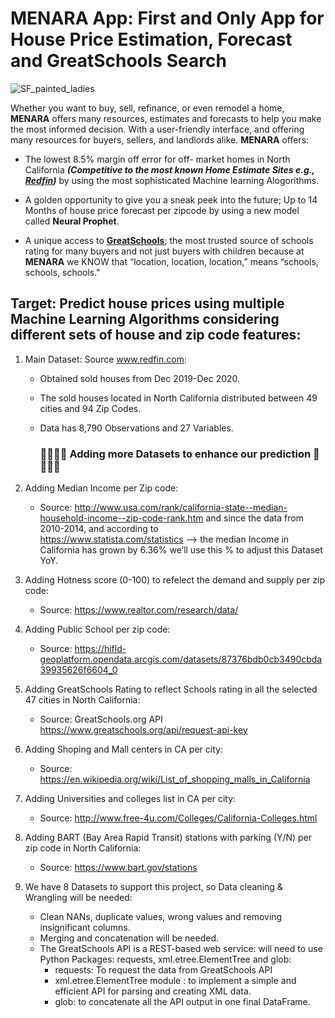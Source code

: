 # MENARA App: First and Only App for House Price Estimation, Forecast and GreatSchools Search

![SF_painted_ladies](https://user-images.githubusercontent.com/67468718/103456623-c483f400-4cac-11eb-8cdb-d508d23d80ba.jpg)

Whether you want to buy, sell, refinance, or even remodel a home, **MENARA** offers many resources, estimates and forecasts to help you make the most informed decision. 
With a user-friendly interface, and offering many resources for buyers, sellers, and landlords alike. **MENARA** offers:

  * The lowest 8.5% margin off error for off- market homes in North California ***(Competitive to the most known Home Estimate Sites e.g., [Redfin](https://www.redfin.com/redfin-estimate))*** by using the most sophisticated Machine learning Alogorithms.

  * A golden opportunity to give you a sneak peek into the future; Up to 14 Months of house price forecast per zipcode 
    by using a new model called **Neural Prophet**.
    
  * A unique access to **[GreatSchools](https://www.greatschools.org/)**; the most trusted source of schools rating for many buyers and not just buyers with children because at **MENARA**  we KNOW that “location, location, location,” means “schools, schools, schools."
 
## Target: Predict house prices using multiple Machine Learning Algorithms considering different sets of house and zip code features:

1. Main Dataset: Source www.redfin.com:
    * Obtained sold houses from Dec 2019-Dec 2020.
    * The sold houses located in North California distributed between 49 cities and 94 Zip Codes.
    * Data has 8,790 Observations and 27 Variables.

         ### 🌟🌟🌟🌟 Adding more Datasets to enhance our prediction 🌟🌟🌟🌟

2. Adding Median Income per Zip code:
    * Source: http://www.usa.com/rank/california-state--median-household-income--zip-code-rank.htm and since the data from 2010-2014, and according to              
      https://www.statista.com/statistics --> the median Income in California has grown by 6.36% we’ll use this % to adjust this Dataset YoY.
      
3. Adding Hotness score (0-100) to refelect the demand and supply per zip code:
    * Source: https://www.realtor.com/research/data/
      
4. Adding Public School per zip code:
    * Source: https://hifld-geoplatform.opendata.arcgis.com/datasets/87376bdb0cb3490cbda39935626f6604_0
    
5. Adding GreatSchools Rating to reflect Schools rating in all the selected 47 cities in North California:
    * Source: GreatSchools.org API https://www.greatschools.org/api/request-api-key

6. Adding Shoping and Mall centers in CA per city:
    * Source: https://en.wikipedia.org/wiki/List_of_shopping_malls_in_California
    
7. Adding Universities and colleges list in CA per city:
    * Source: http://www.free-4u.com/Colleges/California-Colleges.html
    
8. Adding BART (Bay Area Rapid Transit) stations with parking (Y/N) per zip code in North California:
    * Source: https://www.bart.gov/stations
    
9. We have 8 Datasets to support this project, so Data cleaning & Wrangling will be needed:
    * Clean NANs, duplicate values, wrong values and removing insignificant columns.
    * Merging and concatenation will be needed.
    * The GreatSchools API is a REST-based web service: will need to use Python Packages: requests, xml.etree.ElementTree and glob:
         - requests: To request the data from GreatSchools API
         - xml.etree.ElementTree module : to implement a simple and efficient API for parsing and creating XML data.
         - glob: to concatenate all the API output in one final DataFrame.
    


